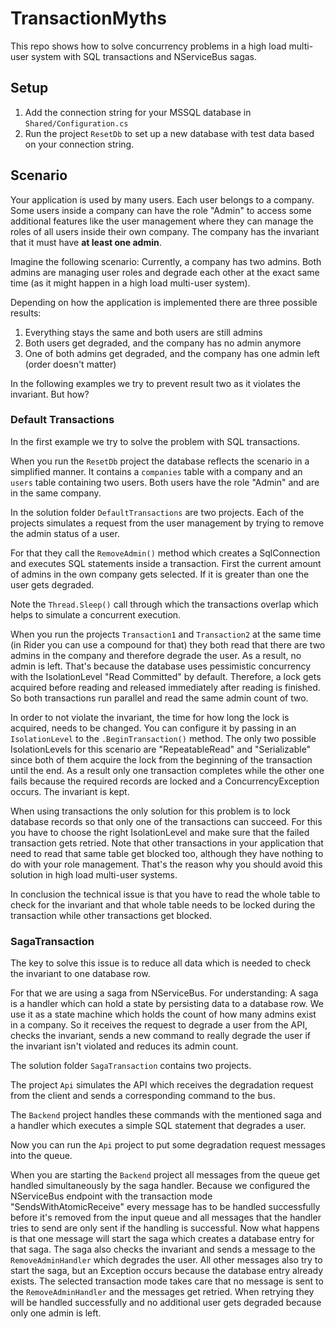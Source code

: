 # TransactionMyths

This repo shows how to solve concurrency problems in a high load multi-user system with SQL transactions and NServiceBus sagas.

## Setup

1. Add the connection string for your MSSQL database in `Shared/Configuration.cs`
2. Run the project `ResetDb` to set up a new database with test data based on your connection string.

## Scenario

Your application is used by many users. Each user belongs to a company.
Some users inside a company can have the role "Admin" to access some additional features like the user management where they can manage the roles of all users inside their own company.
The company has the invariant that it must have **at least one admin**.

Imagine the following scenario:
Currently, a company has two admins. Both admins are managing user roles and degrade each other at the exact same time (as it might happen in a high load multi-user system).

Depending on how the application is implemented there are three possible results:

1. Everything stays the same and both users are still admins
2. Both users get degraded, and the company has no admin anymore
3. One of both admins get degraded, and the company has one admin left (order doesn't matter)

In the following examples we try to prevent result two as it violates the invariant. But how?

### Default Transactions

In the first example we try to solve the problem with SQL transactions.

When you run the `ResetDb` project the database reflects the scenario in a simplified manner. It contains a `companies` table with a company and an `users` table containing two users. Both users have the role "Admin" and are in the same company.

In the solution folder `DefaultTransactions` are two projects. Each of the projects simulates a request from the user management by trying to remove the admin status of a user.

For that they call the `RemoveAdmin()` method which creates a SqlConnection and executes SQL statements inside a transaction. First the current amount of admins in the own company gets selected. If it is greater than one the user gets degraded.

Note the `Thread.Sleep()` call through which the transactions overlap which helps to simulate a concurrent execution.

When you run the projects `Transaction1` and `Transaction2` at the same time (in Rider you can use a compound for that) they both read that there are two admins in the company and therefore degrade the user. As a result, no admin is left. That's because the database uses pessimistic concurrency with the IsolationLevel "Read Committed" by default. Therefore, a lock gets acquired before reading and released immediately after reading is finished. So both transactions run parallel and read the same admin count of two.

In order to not violate the invariant, the time for how long the lock is acquired, needs to be changed. You can configure it by passing in an `IsolationLevel` to the `.BeginTransaction()` method.
The only two possible IsolationLevels for this scenario are "RepeatableRead" and "Serializable" since both of them acquire the lock from the beginning of the transaction until the end. As a result only one transaction completes while the other one fails because the required records are locked and a ConcurrencyException occurs. The invariant is kept.

When using transactions the only solution for this problem is to lock database records so that only one of the transactions can succeed. For this you have to choose the right IsolationLevel and make sure that the failed transaction gets retried.
Note that other transactions in your application that need to read that same table get blocked too, although they have nothing to do with your role management.
That's the reason why you should avoid this solution in high load multi-user systems.

In conclusion the technical issue is that you have to read the whole table to check for the invariant and that whole table needs to be locked during the transaction while other transactions get blocked.

### SagaTransaction

The key to solve this issue is to reduce all data which is needed to check the invariant to one database row.

For that we are using a saga from NServiceBus. For understanding: A saga is a handler which can hold a state by persisting data to a database row.
We use it as a state machine which holds the count of how many admins exist in a company. So it receives the request to degrade a user from the API, checks the invariant, sends a new command to really degrade the user if the invariant isn't violated and reduces its admin count.

The solution folder `SagaTransaction` contains two projects.

The project `Api` simulates the API which receives the degradation request from the client and sends a corresponding command to the bus.

The `Backend` project handles these commands with the mentioned saga and a handler which executes a simple SQL statement that degrades a user.

Now you can run the `Api` project to put some degradation request messages into the queue.

When you are starting the `Backend` project all messages from the queue get handled simultaneously by the saga handler.
Because we configured the NServiceBus endpoint with the transaction mode "SendsWithAtomicReceive" every message has to be handled successfully before it's removed from the input queue and all messages that the handler tries to send are only sent if the handling is successful.
Now what happens is that one message will start the saga which creates a database entry for that saga. The saga also checks the invariant and sends a message to the `RemoveAdminHandler` which degrades the user.
All other messages also try to start the saga, but an Exception occurs because the database entry already exists. The selected transaction mode takes care that no message is sent to the `RemoveAdminHandler` and the messages get retried. When retrying they will be handled successfully and no additional user gets degraded because only one admin is left.
